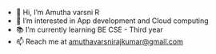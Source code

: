 - 👋 Hi, I’m Amutha varsni R
- 👀 I’m interested in App development and Cloud computing
- 📚 I’m currently learning BE CSE - Third year
- 📫 Reach me at amuthavarsnirajkumar@gmail.com

<!---
its-ammu/its-ammu is a ✨ special ✨ repository because its `README.md` (this file) appears on your GitHub profile.
You can click the Preview link to take a look at your changes.
--->
